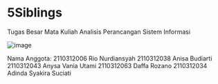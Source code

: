 # 5Siblings
Tugas Besar Mata Kuliah Analisis Perancangan Sistem Informasi

![image](https://github.com/sanitizepeople/5Siblings/assets/72204034/4f322ece-e35d-40bf-ada9-1b1ccdac5548)

Nama Anggota:
2110312006	Rio Nurdiansyah
2110312038	Anisa Budiarti
2110312043	Anysa Vania Utami
2110312063	Daffa Rozano
2110312034	Adinda Syakira Suciati 
